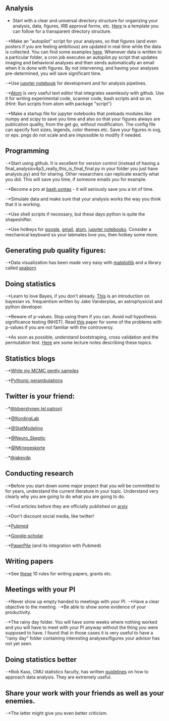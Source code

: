 

## Analysis 
* Start with a clear and universal directory structure for organizing your analysis, data, figures, IRB approval forms, etc. [Here](http://nikola.me/folder_structure.html) is a template you can follow for a transparent directory structure.  

⋅⋅*Make an "autopilot" script for your analyses, so that figures (and even posters if you are feeling ambitious) are updated in real time while the data is collected. You can find some examples [here](http://github/pbeukema/rsaRemap/autopilot.py). Whenever data is written to a particular folder, a cron job executes an autopilot.py script that updates imaging and behavioral analyses and then sends automatically an email when it is done with figures. By not intervening, and having your analyses pre-determined, you will save significant time. 

⋅⋅*Use [jupyter notebook](http://jupyter.readthedocs.io/en/latest/index.html) for development and for analysis pipelines.


⋅⋅*[Atom](https://atom.io/) is very useful text editor that integrates seamlessly with github. 
Use it for writing experimental code, scanner code, bash scripts and so on. 
(Hint: Run scripts from atom with package "script")

⋅⋅*Make a startup file for jupyter notebooks that preloads modules like numpy and scipy to save you time and also so that your figures always are publication quality, from the get go, without modification. The config file can specify font sizes, legends, color themes etc. Save your figures in svg, or eps. pngs do not scale and are impossible to modify if needed.

##  Programming 
⋅⋅*Start using github. It is excellent for version control (instead of having a final_analysisv4p3_really_this_is_final_final.py in your folder you just have analysis.py) and for sharing. Other researchers can replicate exactly what you did. This will save you time, if someone emails you for example. 

⋅⋅*Become a pro at [bash syntax](https://ss64.com/bash/syntax-keyboard.html) - it will seriously save you a lot of time. 

⋅⋅*Simulate data and make sure that your analysis works the way you think that it is working. 

⋅⋅*Use shell scripts if necessary, but these days python is quite the shapeshifter. 

⋅⋅*Use hotkeys for [google](https://support.google.com/chrome/answer/157179?hl=en), [gmail](https://support.google.com/mail/answer/6594?co=GENIE.Platform%3DDesktop&hl=en), [atom](https://github.com/nwinkler/atom-keyboard-shortcuts), [jupyter notebooks](https://www.dataquest.io/blog/jupyter-notebook-tips-tricks-shortcuts/). Consider a mechanical keyboard so your labmates love you, then hotkey some more. 

##  Generating pub quality figures:
⋅⋅*Data visualization has been made very easy with [matplotlib](https://matplotlib.org) and a library called [seaborn](http://seaborn.pydata.org/index.html)

##  Doing statistics
⋅⋅*Learn to love Bayes, if you don't already. 
[This](http://jakevdp.github.io/blog/2014/03/11/frequentism-and-bayesianism-a-practical-intro/) is an introduction on bayesian vs. frequentism written by Jake Vanderplas, an astrophysicist and python developer. 


⋅⋅*Beware of p-values. Stop using them if you can. Avoid null hypothesis significance testing (NHST). Read [this](http://ejwagenmakers.com/2007/pValueProblems.pdf) paper for some of the problems with p-values if you are not familiar with the controversy.


⋅⋅*As soon as possible, understand bootstraping, cross validation and the permutation test. [Here](https://docs.google.com/presentation/d/11TozBxAaON1eFXeL6aK1USLtJyAbUaHhskcPkI0FLbc/edit#slide=id.g138cbbed1a_0_0 ) are some lecture notes describing these topics. 


##  Statistics blogs
⋅⋅*[While my MCMC gently samples](http://twiecki.github.io/)

⋅⋅*[Pythonic perambulations](http://jakevdp.github.io/)



##  Twitter is your friend:
⋅⋅*[@tdverstynen (el patron)](https://twitter.com/tdverstynen?lang=en)

⋅⋅*[@KordingLab](https://twitter.com/kordinglab?lang=en)

⋅⋅*[@StatModeling](https://twitter.com/StatModeling?lang=en)

⋅⋅*[@Neuro_Skeptic](https://twitter.com/Neuro_Skeptic?lang=en)

⋅⋅*[@NKriegeskorte](https://twitter.com/NKriegeskorte?lang=en)

⋅⋅*[@jakevdp](https://twitter.com/jakevdp?lang=en)


##  Conducting research
⋅⋅*Before you start down some major project that you will be committed to for years, understand the current literature in your topic. Understand very clearly why you are going to do what you are going to do. 

⋅⋅*Find articles before they are officially published on [arxiv](http://biorxiv.org/)

⋅⋅*Don't discount social media, like twitter!

⋅⋅*[Pubmed](https://www.ncbi.nlm.nih.gov/pubmed/)

⋅⋅*[Google-scholar](https://scholar.google.com)

⋅⋅*[PaperPile](https://paperpile.com) (and its integration with Pubmed)


##  Writing papers
⋅⋅*See [these](http://biorxiv.org/content/biorxiv/early/2016/11/28/088278.full.pdf
) 10 rules for writing papers, grants etc. 

##  Meetings with your PI
⋅⋅*Never show up empty handed to meetings with your PI.
⋅⋅*Have a clear objective to the meeting.
⋅⋅*Be able to show some evidence of your productivity. 

⋅⋅*The rainy day folder. You will have some weeks where nothing worked and you will have to meet with your PI anyway without the thing you were supposed to have. I found that in those cases it is very useful to have a "rainy day" folder containing interesting analyses/figures your advisor has not yet seen. 


##  Doing statistics better
⋅⋅*Rob Kass, CMU statistics faculty, has written [guidelines](http://journals.plos.org/ploscompbiol/article?id=10.1371/journal.pcbi.1004961) on how to approach data analysis. They are extremely useful. 


##  Share your work with your friends as well as your enemies. 
⋅⋅*The latter might give you even better criticism.



